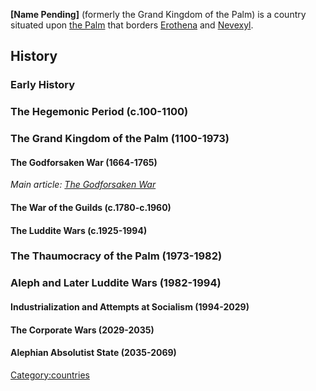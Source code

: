 **\[Name Pending\]** (formerly the Grand Kingdom of the Palm) is a
country situated upon [the Palm](the_Palm "wikilink") that borders
[Erothena](Erothena "wikilink") and [Nevexyl](Nevexyl "wikilink").

## History

### Early History

### The Hegemonic Period (c.100-1100)

### The Grand Kingdom of the Palm (1100-1973)

#### The Godforsaken War (1664-1765)

*Main article: [The Godforsaken War](Godforsaken_War "wikilink")*

#### The War of the Guilds (c.1780-c.1960)

#### The Luddite Wars (c.1925-1994)

### The Thaumocracy of the Palm (1973-1982)

### Aleph and Later Luddite Wars (1982-1994)

#### Industrialization and Attempts at Socialism (1994-2029)

#### The Corporate Wars (2029-2035)

#### Alephian Absolutist State (2035-2069)

[Category:countries](Category:countries "wikilink")